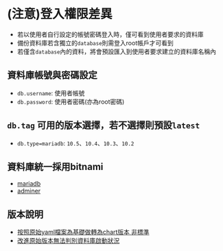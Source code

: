 # (注意)登入權限差異

* 若以使用者自行設定的帳號密碼登入時，僅可看到使用者要求的資料庫
* 備份資料庫若含獨立的`database`則需登入root帳戶才可看到
* 若僅含`database`內的資料，將會預設匯入到使用者要求建立的資料庫名稱內

## 資料庫帳號與密碼設定

* `db.username`: 使用者帳號
* `db.password`: 使用者密碼(亦為root密碼)

## `db.tag` 可用的版本選擇，若不選擇則預設`latest`

* `db.type=mariadb`: `10.5`、`10.4`、`10.3`、`10.2`

## 資料庫統一採用bitnami

* [mariadb](https://hub.docker.com/r/bitnami/mariadb)
* [adminer](https://hub.docker.com/_/adminer)

## 版本說明

* [按照原始yaml檔案為基礎做轉為chart版本 非標準](0.1.0)
* [改進原始版本無法判別資料庫啟動狀況](0.1.1)